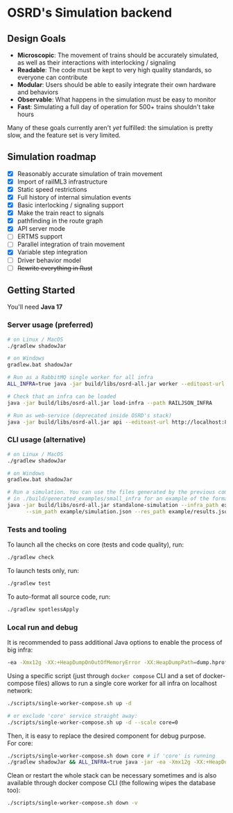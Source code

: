 # OSRD's Simulation backend

## Design Goals

- **Microscopic**: The movement of trains should be accurately simulated, as well as their interactions with interlocking / signaling
- **Readable**: The code must be kept to very high quality standards, so everyone can contribute
- **Modular**: Users should be able to easily integrate their own hardware and behaviors
- **Observable**: What happens in the simulation must be easy to monitor
- **Fast**: Simulating a full day of operation for 500+ trains shouldn't take hours

Many of these goals currently aren't _yet_ fulfilled: the simulation is pretty slow, and the feature set is very limited.

## Simulation roadmap

- [x] Reasonably accurate simulation of train movement
- [x] Import of railML3 infrastructure
- [x] Static speed restrictions
- [x] Full history of internal simulation events
- [x] Basic interlocking / signaling support
- [x] Make the train react to signals
- [x] pathfinding in the route graph
- [x] API server mode
- [ ] ERTMS support
- [ ] Parallel integration of train movement
- [x] Variable step integration
- [ ] Driver behavior model
- [ ] ~~Rewrite everything in Rust~~

## Getting Started

You'll need **Java 17**


### Server usage (preferred)

```sh
# on Linux / MacOS
./gradlew shadowJar

# on Windows
gradlew.bat shadowJar

# Run as a RabbitMQ single worker for all infra
ALL_INFRA=true java -jar build/libs/osrd-all.jar worker --editoast-url http://localhost:8090/

# Check that an infra can be loaded
java -jar build/libs/osrd-all.jar load-infra --path RAILJSON_INFRA

# Run as web-service (deprecated inside OSRD's stack)
java -jar build/libs/osrd-all.jar api --editoast-url http://localhost:8090/ --port 8080
```

### CLI usage (alternative)

```sh
# on Linux / MacOS
./gradlew shadowJar

# on Windows
gradlew.bat shadowJar

# Run a simulation. You can use the files generated by the previous command
# in ./build/generated_examples/small_infra for an example of the formats used.
java -jar build/libs/osrd-all.jar standalone-simulation --infra_path example/infra.json \
      --sim_path example/simulation.json --res_path example/results.json
```

### Tests and tooling

To launch all the checks on core (tests and code quality), run:

```sh
./gradlew check
```

To launch tests only, run:

```sh
./gradlew test
```

To auto-format all source code, run:

```sh
./gradlew spotlessApply
```

### Local run and debug

It is recommended to pass additional Java options to enable the process of big infra:

```sh
-ea -Xmx12g -XX:+HeapDumpOnOutOfMemoryError -XX:HeapDumpPath=dump.hprof
```

Using a specific script (just through `docker compose` CLI and a set of docker-compose files)
allows to run a single core worker for all infra on localhost network:

```sh
./scripts/single-worker-compose.sh up -d

# or exclude 'core' service straight away:
./scripts/single-worker-compose.sh up -d --scale core=0
```

Then, it is easy to replace the desired component for debug purpose. \
For core:

```sh
./scripts/single-worker-compose.sh down core # if 'core' is running
./gradlew shadowJar && ALL_INFRA=true java -jar -ea -Xmx12g -XX:+HeapDumpOnOutOfMemoryError -XX:HeapDumpPath=dump.hprof build/libs/osrd-all.jar worker --editoast-url http://localhost:8090/
```

Clean or restart the whole stack can be necessary sometimes and is also available
through docker compose CLI (the following wipes the database too):
```sh
./scripts/single-worker-compose.sh down -v
```
